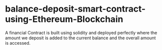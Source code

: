 # balance-deposit-smart-contract-using-Ethereum-Blockchain
A financial Contract is built using solidity and deployed perfectly where the amount we deposit is added to the current balance and the overall amount is accessed.
